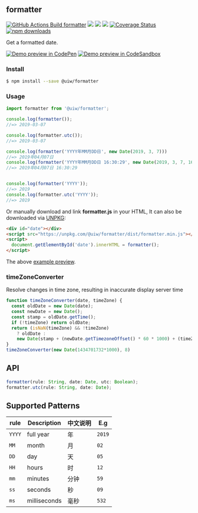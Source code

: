 formatter
---

[![GitHub Actions Build formatter](https://github.com/uiwjs/date-formatter/actions/workflows/ci.yml/badge.svg)](https://github.com/uiwjs/date-formatter/actions/workflows/ci.yml) [![](https://img.shields.io/npm/v/@uiw/formatter)](https://www.npmjs.com/package/@uiw/formatter) [![](https://img.shields.io/bundlephobia/min/@uiw/formatter)](https://www.npmjs.com/package/@uiw/formatter) ![](http://jaywcjlove.github.io/sb/status/no-dependencies.svg) [![Coverage Status](https://coveralls.io/repos/github/uiwjs/date-formatter/badge.svg?branch=master)](https://coveralls.io/github/uiwjs/date-formatter?branch=master)
[![npm downloads](https://img.shields.io/npm/dm/@uiw/formatter.svg?style=flat)](https://www.npmjs.com/package/@uiw/formatter)

Get a formatted date.

[![Demo preview in CodePen](https://shields.io/badge/Open%20in-CodePen-green?logo=codepen&style=flat)](https://codepen.io/jaywcjlove/pen/zbZKmq)
[![Demo preview in CodeSandbox](https://shields.io/badge/Open%20in-CodeSandbox-green?logo=codesandbox&style=flat)](https://codesandbox.io/s/date-formatter-demo-jib1u)

### Install

```bash
$ npm install --save @uiw/formatter
```

### Usage

```js
import formatter from '@uiw/formatter';

console.log(formatter());
//=> 2019-03-07

console.log(formatter.utc());
//=> 2019-03-07

console.log(formatter('YYYY年MM月DD日', new Date(2019, 3, 7)))
//=> 2019年04月07日
console.log(formatter('YYYY年MM月DD日 16:30:29', new Date(2019, 3, 7, 16, 30, 29)))
//=> 2019年04月07日 16:30:29


console.log(formatter('YYYY'));
//=> 2019
console.log(formatter.utc('YYYY'));
//=> 2019
```

Or manually download and link **formatter.js** in your HTML, It can also be downloaded via [UNPKG](https://unpkg.com/@uiw/formatter):

```html
<div id="date"></div>
<script src="https://unpkg.com/@uiw/formatter/dist/formatter.min.js"></script>
<script>
  document.getElementById('date').innerHTML = formatter();
</script>
```

The above [example preview](https://codepen.io/jaywcjlove/pen/zbZKmq).

### timeZoneConverter

Resolve changes in time zone, resulting in inaccurate display server time

```js
function timeZoneConverter(date, timeZone) {
  const oldDate = new Date(date);
  const newDate = new Date();
  const stamp = oldDate.getTime();
  if (!timeZone) return oldDate;
  return (isNaN(timeZone) && !timeZone)
    ? oldDate :
    new Date(stamp + (newDate.getTimezoneOffset() * 60 * 1000) + (timeZone * 60 * 60 * 1000));
}
timeZoneConverter(new Date(1434701732*1000), 8)
```

## API

```js
formatter(rule: String, date: Date, utc: Boolean);
formatter.utc(rule: String, date: Date);
```

## Supported Patterns

| rule | Description | 中文说明 | E.g |
|--------- |-------- |--------- |-------- |
| `YYYY` | full year | 年 | `2019` |
| `MM` | month | 月 | `02` |
| `DD` | day | 天 | `05` |
| `HH` | hours | 时 | `12` |
| `mm` | minutes | 分钟 | `59` |
| `ss` | seconds | 秒 | `09` |
| `ms` | milliseconds | 毫秒 | `532` |
